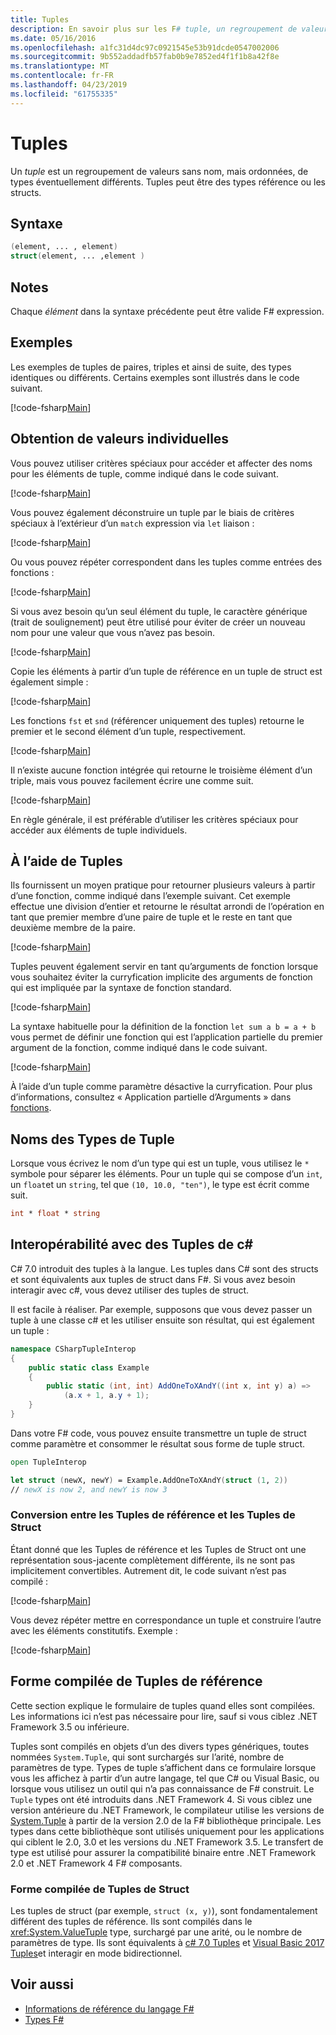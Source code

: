 ```yaml
---
title: Tuples
description: En savoir plus sur les F# tuple, un regroupement de valeurs sans nom, mais ordonnées, de types éventuellement différents.
ms.date: 05/16/2016
ms.openlocfilehash: a1fc31d4dc97c0921545e53b91dcde0547002006
ms.sourcegitcommit: 9b552addadfb57fab0b9e7852ed4f1f1b8a42f8e
ms.translationtype: MT
ms.contentlocale: fr-FR
ms.lasthandoff: 04/23/2019
ms.locfileid: "61755335"
---
```

# <a name="tuples"></a>Tuples

Un *tuple* est un regroupement de valeurs sans nom, mais ordonnées, de types éventuellement différents.  Tuples peut être des types référence ou les structs.

## <a name="syntax"></a>Syntaxe

```fsharp
(element, ... , element)
struct(element, ... ,element )
```

## <a name="remarks"></a>Notes

Chaque *élément* dans la syntaxe précédente peut être valide F# expression.

## <a name="examples"></a>Exemples

Les exemples de tuples de paires, triples et ainsi de suite, des types identiques ou différents. Certains exemples sont illustrés dans le code suivant.

[!code-fsharp[Main](../../../samples/snippets/fsharp/tuples/basic-examples.fsx#L6-L21)]

## <a name="obtaining-individual-values"></a>Obtention de valeurs individuelles

Vous pouvez utiliser critères spéciaux pour accéder et affecter des noms pour les éléments de tuple, comme indiqué dans le code suivant.

[!code-fsharp[Main](../../../samples/snippets/fsharp/tuples/basic-examples.fsx#L27-L29)]

Vous pouvez également déconstruire un tuple par le biais de critères spéciaux à l’extérieur d’un `match` expression via `let` liaison :

[!code-fsharp[Main](../../../samples/snippets/fsharp/tuples/basic-examples.fsx#L34-L37)]

Ou vous pouvez répéter correspondent dans les tuples comme entrées des fonctions :

[!code-fsharp[Main](../../../samples/snippets/fsharp/tuples/basic-examples.fsx#L43-L47)]

Si vous avez besoin qu’un seul élément du tuple, le caractère générique (trait de soulignement) peut être utilisé pour éviter de créer un nouveau nom pour une valeur que vous n’avez pas besoin.

[!code-fsharp[Main](../../../samples/snippets/fsharp/tuples/basic-examples.fsx#L53-L54)]

Copie les éléments à partir d’un tuple de référence en un tuple de struct est également simple :

[!code-fsharp[Main](../../../samples/snippets/fsharp/tuples/basic-examples.fsx#L62-L66)]

Les fonctions `fst` et `snd` (référencer uniquement des tuples) retourne le premier et le second élément d’un tuple, respectivement.

[!code-fsharp[Main](../../../samples/snippets/fsharp/tuples/basic-examples.fsx#L72-L73)]

Il n’existe aucune fonction intégrée qui retourne le troisième élément d’un triple, mais vous pouvez facilement écrire une comme suit.

[!code-fsharp[Main](../../../samples/snippets/fsharp/tuples/basic-examples.fsx#L78-L78)]

En règle générale, il est préférable d’utiliser les critères spéciaux pour accéder aux éléments de tuple individuels.

## <a name="using-tuples"></a>À l’aide de Tuples

Ils fournissent un moyen pratique pour retourner plusieurs valeurs à partir d’une fonction, comme indiqué dans l’exemple suivant. Cet exemple effectue une division d’entier et retourne le résultat arrondi de l’opération en tant que premier membre d’une paire de tuple et le reste en tant que deuxième membre de la paire.

[!code-fsharp[Main](../../../samples/snippets/fsharp/tuples/basic-examples.fsx#L83-L86)]

Tuples peuvent également servir en tant qu’arguments de fonction lorsque vous souhaitez éviter la curryfication implicite des arguments de fonction qui est impliquée par la syntaxe de fonction standard.

[!code-fsharp[Main](../../../samples/snippets/fsharp/tuples/basic-examples.fsx#L88-L88)]

La syntaxe habituelle pour la définition de la fonction `let sum a b = a + b` vous permet de définir une fonction qui est l’application partielle du premier argument de la fonction, comme indiqué dans le code suivant.

[!code-fsharp[Main](../../../samples/snippets/fsharp/tuples/basic-examples.fsx#L90-L94)]

À l’aide d’un tuple comme paramètre désactive la curryfication. Pour plus d’informations, consultez « Application partielle d’Arguments » dans [fonctions](functions/index.md).

## <a name="names-of-tuple-types"></a>Noms des Types de Tuple

Lorsque vous écrivez le nom d’un type qui est un tuple, vous utilisez le `*` symbole pour séparer les éléments. Pour un tuple qui se compose d’un `int`, un `float`et un `string`, tel que `(10, 10.0, "ten")`, le type est écrit comme suit.

```fsharp
int * float * string
```

## <a name="interoperation-with-c-tuples"></a>Interopérabilité avec des Tuples de c#

C# 7.0 introduit des tuples à la langue.  Les tuples dans C# sont des structs et sont équivalents aux tuples de struct dans F#.  Si vous avez besoin interagir avec c#, vous devez utiliser des tuples de struct.

Il est facile à réaliser.  Par exemple, supposons que vous devez passer un tuple à une classe c# et les utiliser ensuite son résultat, qui est également un tuple :

```csharp
namespace CSharpTupleInterop
{
    public static class Example
    {
        public static (int, int) AddOneToXAndY((int x, int y) a) =>
            (a.x + 1, a.y + 1);
    }
}
```

Dans votre F# code, vous pouvez ensuite transmettre un tuple de struct comme paramètre et consommer le résultat sous forme de tuple struct.

```fsharp
open TupleInterop

let struct (newX, newY) = Example.AddOneToXAndY(struct (1, 2))
// newX is now 2, and newY is now 3
```

### <a name="converting-between-reference-tuples-and-struct-tuples"></a>Conversion entre les Tuples de référence et les Tuples de Struct

Étant donné que les Tuples de référence et les Tuples de Struct ont une représentation sous-jacente complètement différente, ils ne sont pas implicitement convertibles.  Autrement dit, le code suivant n’est pas compilé :

[!code-fsharp[Main](../../../samples/snippets/fsharp/tuples/interop.fsx#L5-L12)]

Vous devez répéter mettre en correspondance un tuple et construire l’autre avec les éléments constitutifs.  Exemple :

[!code-fsharp[Main](../../../samples/snippets/fsharp/tuples/interop.fsx#L18-L22)]

## <a name="compiled-form-of-reference-tuples"></a>Forme compilée de Tuples de référence

Cette section explique le formulaire de tuples quand elles sont compilées.  Les informations ici n’est pas nécessaire pour lire, sauf si vous ciblez .NET Framework 3.5 ou inférieure.

Tuples sont compilés en objets d’un des divers types génériques, toutes nommées `System.Tuple`, qui sont surchargés sur l’arité, nombre de paramètres de type. Types de tuple s’affichent dans ce formulaire lorsque vous les affichez à partir d’un autre langage, tel que C# ou Visual Basic, ou lorsque vous utilisez un outil qui n’a pas connaissance de F# construit. Le `Tuple` types ont été introduits dans .NET Framework 4. Si vous ciblez une version antérieure du .NET Framework, le compilateur utilise les versions de [System.Tuple](https://msdn.microsoft.com/library/5ac7953d-acdc-4a58-bfb7-c1f6406c0fa3) à partir de la version 2.0 de la F# bibliothèque principale. Les types dans cette bibliothèque sont utilisés uniquement pour les applications qui ciblent le 2.0, 3.0 et les versions du .NET Framework 3.5. Le transfert de type est utilisé pour assurer la compatibilité binaire entre .NET Framework 2.0 et .NET Framework 4 F# composants.

### <a name="compiled-form-of-struct-tuples"></a>Forme compilée de Tuples de Struct

Les tuples de struct (par exemple, `struct (x, y)`), sont fondamentalement différent des tuples de référence.  Ils sont compilés dans le <xref:System.ValueTuple> type, surchargé par une arité, ou le nombre de paramètres de type.  Ils sont équivalents à [c# 7.0 Tuples](../../csharp/tuples.md) et [Visual Basic 2017 Tuples](../../visual-basic/programming-guide/language-features/data-types/tuples.md)et interagir en mode bidirectionnel.

## <a name="see-also"></a>Voir aussi

- [Informations de référence du langage F#](index.md)
- [Types F#](fsharp-types.md)